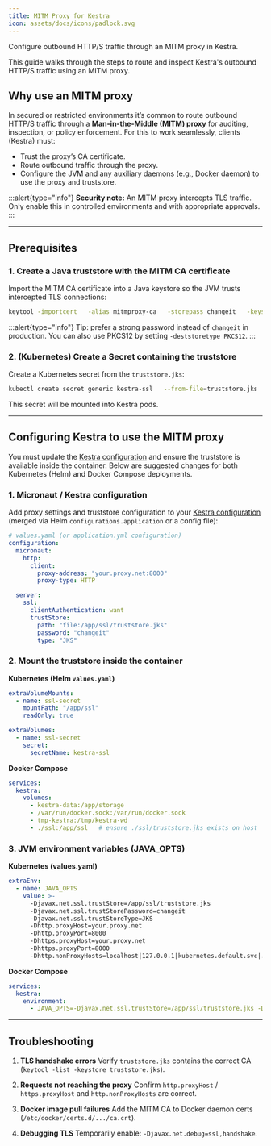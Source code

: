 ```yaml
---
title: MITM Proxy for Kestra
icon: assets/docs/icons/padlock.svg
---
```


Configure outbound HTTP/S traffic through an MITM proxy in Kestra.

This guide walks through the steps to route and inspect Kestra's outbound HTTP/S traffic using an MITM proxy.

## Why use an MITM proxy

In secured or restricted environments it’s common to route outbound HTTP/S traffic through a **Man-in-the-Middle (MITM) proxy** for auditing, inspection, or policy enforcement. For this to work seamlessly, clients (Kestra) must:

- Trust the proxy’s CA certificate.
- Route outbound traffic through the proxy.
- Configure the JVM and any auxiliary daemons (e.g., Docker daemon) to use the proxy and truststore.

:::alert{type="info"}
**Security note:** An MITM proxy intercepts TLS traffic. Only enable this in controlled environments and with appropriate approvals.
:::

---

## Prerequisites

### 1. Create a Java truststore with the MITM CA certificate

Import the MITM CA certificate into a Java keystore so the JVM trusts intercepted TLS connections:

```bash
keytool -importcert   -alias mitmproxy-ca   -storepass changeit   -keystore truststore.jks   -trustcacerts   -file mitmproxy-ca.crt   -noprompt
```

:::alert{type="info"}
Tip: prefer a strong password instead of `changeit` in production. You can also use PKCS12 by setting `-deststoretype PKCS12`.
:::

### 2. (Kubernetes) Create a Secret containing the truststore

Create a Kubernetes secret from the `truststore.jks`:

```bash
kubectl create secret generic kestra-ssl   --from-file=truststore.jks   -n kestra
```

This secret will be mounted into Kestra pods.

---

## Configuring Kestra to use the MITM proxy

You must update the [Kestra configuration](../configuration/index.md) and ensure the truststore is available inside the container. Below are suggested changes for both Kubernetes (Helm) and Docker Compose deployments.

### 1. Micronaut / Kestra configuration

Add proxy settings and truststore configuration to your [Kestra configuration](../configuration/index.md) (merged via Helm `configurations.application` or a config file):

```yaml
# values.yaml (or application.yml configuration)
configuration:
  micronaut:
    http:
      client:
        proxy-address: "your.proxy.net:8000"
        proxy-type: HTTP

  server:
    ssl:
      clientAuthentication: want
      trustStore:
        path: "file:/app/ssl/truststore.jks"
        password: "changeit"
        type: "JKS"
```

### 2. Mount the truststore inside the container

**Kubernetes (Helm `values.yaml`)**

```yaml
extraVolumeMounts:
  - name: ssl-secret
    mountPath: "/app/ssl"
    readOnly: true

extraVolumes:
  - name: ssl-secret
    secret:
      secretName: kestra-ssl
```

**Docker Compose**

```yaml
services:
  kestra:
    volumes:
      - kestra-data:/app/storage
      - /var/run/docker.sock:/var/run/docker.sock
      - tmp-kestra:/tmp/kestra-wd
      - ./ssl:/app/ssl   # ensure ./ssl/truststore.jks exists on host
```

### 3. JVM environment variables (JAVA_OPTS)

**Kubernetes (values.yaml)**

```yaml
extraEnv:
  - name: JAVA_OPTS
    value: >-
      -Djavax.net.ssl.trustStore=/app/ssl/truststore.jks
      -Djavax.net.ssl.trustStorePassword=changeit
      -Djavax.net.ssl.trustStoreType=JKS
      -Dhttp.proxyHost=your.proxy.net
      -Dhttp.proxyPort=8000
      -Dhttps.proxyHost=your.proxy.net
      -Dhttps.proxyPort=8000
      -Dhttp.nonProxyHosts=localhost|127.0.0.1|kubernetes.default.svc|.svc|.cluster.local|your.nexus.domain.com|kestra-minio
```

**Docker Compose**

```yaml
services:
  kestra:
    environment:
      - JAVA_OPTS=-Djavax.net.ssl.trustStore=/app/ssl/truststore.jks -Djavax.net.ssl.trustStorePassword=changeit -Djavax.net.ssl.trustStoreType=JKS -Dhttp.proxyHost=your.proxy.net -Dhttp.proxyPort=8000 -Dhttps.proxyHost=your.proxy.net -Dhttps.proxyPort=8000 -Dhttp.nonProxyHosts=localhost|127.0.0.1|your.nexus.domain.com
```

---

## Troubleshooting

1. **TLS handshake errors**
   Verify `truststore.jks` contains the correct CA (`keytool -list -keystore truststore.jks`).

2. **Requests not reaching the proxy**
   Confirm `http.proxyHost` / `https.proxyHost` and `http.nonProxyHosts` are correct.

3. **Docker image pull failures**
   Add the MITM CA to Docker daemon certs (`/etc/docker/certs.d/.../ca.crt`).

4. **Debugging TLS**
   Temporarily enable: `-Djavax.net.debug=ssl,handshake`.
